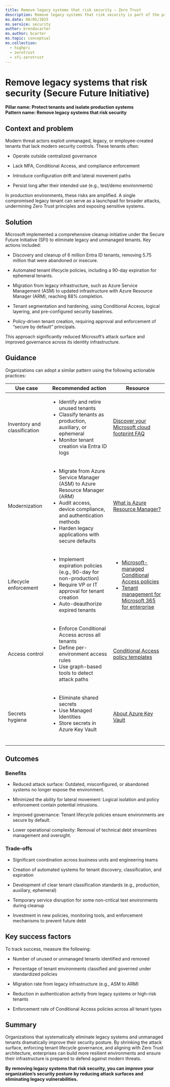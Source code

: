```yaml
---
title: Remove legacy systems that risk security – Zero Trust
description: Remove legacy systems that risk security is part of the protect tenants and isolate production systems pillar of the Secure Future Initiative (SFI), focusing on removing legacy and unmanaged tenants to reduce Microsoft’s attack surface.
ms.date: 08/05/2025
ms.service: security
author: brendacarter
ms.author: bcarter
ms.topic: conceptual
ms.collection: 
  - highpri
  - zerotrust
  - sfi-zerotrust
---
```


# Remove legacy systems that risk security (Secure Future Initiative)

**Pillar name: Protect tenants and isolate production systems**<br>
**Pattern name: Remove legacy systems that risk security**

## Context and problem

Modern threat actors exploit unmanaged, legacy, or employee-created tenants that lack modern security controls. These tenants often:

- Operate outside centralized governance

- Lack MFA, Conditional Access, and compliance enforcement

- Introduce configuration drift and lateral movement paths

- Persist long after their intended use (e.g., test/demo environments)

In production environments, these risks are amplified. A single compromised legacy tenant can serve as a launchpad for broader attacks, undermining Zero Trust principles and exposing sensitive systems.

## Solution

Microsoft implemented a comprehensive cleanup initiative under the Secure Future Initiative (SFI) to eliminate legacy and unmanaged tenants. Key actions included:

- Discovery and cleanup of 6 million Entra ID tenants, removing 5.75 million that were abandoned or insecure.

- Automated tenant lifecycle policies, including a 90-day expiration for ephemeral tenants.

- Migration from legacy infrastructure, such as Azure Service Management (ASM) to updated infrastructure with Azure Resource Manager (ARM), reaching 88% completion.

- Tenant segmentation and hardening, using Conditional Access, logical layering, and pre-configured security baselines.

- Policy-driven tenant creation, requiring approval and enforcement of “secure by default” principals.

This approach significantly reduced Microsoft’s attack surface and improved governance across its identity infrastructure.

## Guidance

Organizations can adopt a similar pattern using the following actionable practices:

|Use case|Recommended action |Resource |
|---|---|---|
| Inventory and classification   | <ul><li>Identify and retire unused tenants</li><li>Classify tenants as production, auxiliary, or ephemeral</li><li>Monitor tenant creation via Entra ID logs</li>  | [Discover your Microsoft cloud footprint FAQ](https://learn.microsoft.com/azure/cost-management-billing/manage/discover-cloud-footprint)  |
| Modernization   | <ul><li>Migrate from Azure Service Manager (ASM) to Azure Resource Manager (ARM)</li><li>Audit access, device compliance, and authentication methods</li><li>Harden legacy applications with secure defaults</li></ul> | [What is Azure Resource Manager?](https://learn.microsoft.com/azure/azure-resource-manager/management/overview)  |
| Lifecycle enforcement   | <ul><li>Implement expiration policies (e.g., 90-day for non-production)</li><li>Require VP or IT approval for tenant creation</li><li>Auto-deauthorize expired tenants</li></ul> | <ul><li><a href="https://learn.microsoft.com/entra/identity/conditional-access/managed-policies">Microsoft-managed Conditional Access policies</a></li><li><a href="https://learn.microsoft.com/microsoft-365/solutions/tenant-management-overview?view=o365-worldwide">Tenant management for Microsoft 365 for enterprise </a></li></ul> |
| Access control | <ul><li>Enforce Conditional Access across all tenants</li><li>Define per-environment access rules</li><li>Use graph-based tools to detect attack paths</li></ul> | [Conditional Access policy templates](https://learn.microsoft.com/entra/identity/conditional-access/concept-conditional-access-policy-common?tabs=secure-foundation)  |
| Secrets hygiene | <ul><li>Eliminate shared secrets</li><li>Use Managed Identities</li><li>Store secrets in Azure Key Vault</li></ul> | [About Azure Key Vault](https://learn.microsoft.com/azure/key-vault/general/overview)  |

## Outcomes

### Benefits

- Reduced attack surface: Outdated, misconfigured, or abandoned systems no longer expose the environment.

- Minimized the ability for lateral movement: Logical isolation and policy enforcement contain potential intrusions.

- Improved governance: Tenant lifecycle policies ensure environments are secure by default.

- Lower operational complexity: Removal of technical debt streamlines management and oversight.

### Trade-offs

- Significant coordination across business units and engineering teams

- Creation of automated systems for tenant discovery, classification, and expiration

- Development of clear tenant classification standards (e.g., production, auxiliary, ephemeral)

- Temporary service disruption for some non-critical test environments during cleanup

- Investment in new policies, monitoring tools, and enforcement mechanisms to prevent future debt

## Key success factors

To track success, measure the following:

- Number of unused or unmanaged tenants identified and removed

- Percentage of tenant environments classified and governed under standardized policies

- Migration rate from legacy infrastructure (e.g., ASM to ARM)

- Reduction in authentication activity from legacy systems or high-risk tenants

- Enforcement rate of Conditional Access policies across all tenant types

## Summary

Organizations that systematically eliminate legacy systems and unmanaged tenants dramatically improve their security posture. By shrinking the attack surface, enforcing tenant lifecycle governance, and aligning with Zero Trust architecture, enterprises can build more resilient environments and ensure their infrastructure is prepared to defend against modern threats.

**By removing legacy systems that risk security, you can improve your organization’s security posture by reducing attack surfaces and eliminating legacy vulnerabilities.**
